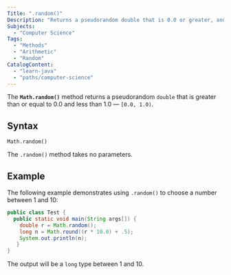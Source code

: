 ```yaml
---
Title: ".random()"
Description: "Returns a pseudorandom double that is 0.0 or greater, and less than 1.0."
Subjects:
  - "Computer Science"
Tags:
  - "Methods"
  - "Arithmetic"
  - "Random"
CatalogContent:
  - "learn-java"
  - "paths/computer-science"
---
```


The **`Math.random()`** method returns a pseudorandom `double` that is greater than or equal to 0.0 and less than 1.0 &mdash; `[0.0, 1.0)`.

## Syntax

```pseudo
Math.random()
```

The `.random()` method takes no parameters.

## Example

The following example demonstrates using `.random()` to choose a number between 1 and 10:

```java
public class Test {
  public static void main(String args[]) {
    double r = Math.random();
    long n = Math.round((r * 10.0) + .5);
    System.out.println(n);
   }
}
```

The output will be a `long` type between 1 and 10.

